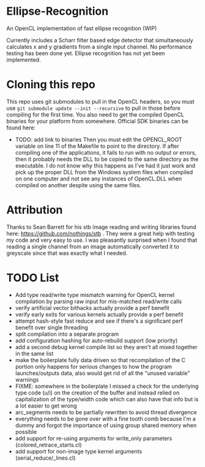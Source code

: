 # Ellipse-Recognition
An OpenCL implementation of fast ellipse recognition (WIP)

Currently includes a Scharr filter based edge detector that simultaneously 
calculates x and y gradients from a single input channel. No performance testing 
has been done yet. Ellipse recognition has not yet been implemented.

# Cloning this repo
This repo uses git submodules to pull in the OpenCL headers, so you must use
```git submodule update --init --recursive``` to pull in those before compiling for the
first time. You also need to get the compiled OpenCL binaries for your platform
from somewhere. Official SDK binaries can be found here:
* TODO: add link to binaries
Then you must edit the OPENCL_ROOT variable on line 11 of the Makefile to point 
to the directory. If after compiling one of the applications, it fails to run 
with no output or errors, then it probably needs the DLL to be copied to the 
same directory as the executable. I do not know why this happens as I've had it 
just work and pick up the proper DLL from the Windows system files when compiled
on one computer and not see any instances of OpenCL.DLL when compiled on another
despite using the same files.

# Attribution
Thanks to Sean Barrett for his stb image reading and writing libraries found 
here: https://github.com/nothings/stb . They were a great help with testing my 
code and very easy to use. I was pleasantly surprised when I found that reading 
a single channel from an image automatically converted it to greyscale since 
that was exactly what I needed.

# TODO List
* Add type read/write type mismatch warning for OpenCL kernel compilation by 
parsing raw input for mis-matched read/write calls
* verify artificial vector bithacks actually provide a perf benefit
* verify early exits for various kernels actually provide a perf benefit
* attempt hash-style fast reduce and see if there's a significant perf benefit 
over single threading
* split compilation into a separate program
* add configuration hashing for auto-rebuild support (low priority)
* add a second debug kernel compile list so they aren't all mixed together in
the same list
* make the boilerplate fully data driven so that recompilation of the C portion
only happens for serious changes to how the program launches/outputs data, also 
would get rid of all the "unused variable" warnings
* FIXME: somewhere in the boilerplate I missed a check for the underlying type 
code (u/i) on the creation of the buffer and instead relied on capitalization of 
the type/width code which can also have that info but is a lot easier to get wrong
* arc_segments needs to be partially rewritten to avoid thread divergence
* everything needs to be gone over with a fine tooth comb because I'm a dummy and
forgot the importance of using group shared memory when possible
* add support for re-using arguments for write_only parameters (colored_retrace_starts.cl)
* add support for non-image type kernel arguments (serial_reduce/_lines.cl)